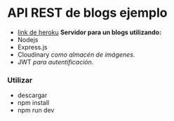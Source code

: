 # API REST de blogs ejemplo
* [link de heroku](https://blogs-example.herokuapp.com/)
**Servidor para un blogs utilizando:** 
* Nodejs 
* Express.js
* Cloudinary *como almacén de imágenes*.
* JWT *para autentificación*.

### Utilizar 
* descargar
* npm install
* npm run dev
